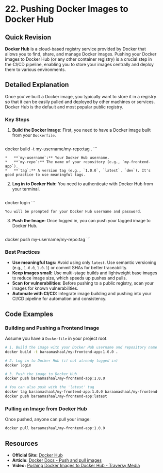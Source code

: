 
# 22. Pushing Docker Images to Docker Hub

## Quick Revision

**Docker Hub** is a cloud-based registry service provided by Docker that allows you to find, share, and manage Docker images. Pushing your Docker images to Docker Hub (or any other container registry) is a crucial step in the CI/CD pipeline, enabling you to store your images centrally and deploy them to various environments.

## Detailed Explanation

Once you've built a Docker image, you typically want to store it in a registry so that it can be easily pulled and deployed by other machines or services. Docker Hub is the default and most popular public registry.

### Key Steps

1.  **Build the Docker Image:** First, you need to have a Docker image built from your `Dockerfile`.

    ```bash
docker build -t my-username/my-repo:tag .
    ```

    *   **`my-username`:** Your Docker Hub username.
    *   **`my-repo`:** The name of your repository (e.g., `my-frontend-app`).
    *   **`tag`:** A version tag (e.g., `1.0.0`, `latest`, `dev`). It's good practice to use meaningful tags.

2.  **Log in to Docker Hub:** You need to authenticate with Docker Hub from your terminal.

    ```bash
docker login
    ```

    You will be prompted for your Docker Hub username and password.

3.  **Push the Image:** Once logged in, you can push your tagged image to Docker Hub.

    ```bash
docker push my-username/my-repo:tag
    ```

### Best Practices

*   **Use meaningful tags:** Avoid using only `latest`. Use semantic versioning (e.g., `1.0.0`, `1.0.1`) or commit SHAs for better traceability.
*   **Keep images small:** Use multi-stage builds and lightweight base images to reduce image size, which speeds up pushes and pulls.
*   **Scan for vulnerabilities:** Before pushing to a public registry, scan your images for known vulnerabilities.
*   **Automate with CI/CD:** Integrate image building and pushing into your CI/CD pipeline for automation and consistency.

## Code Examples

### Building and Pushing a Frontend Image

Assume you have a `Dockerfile` in your project root.

```bash
# 1. Build the image with your Docker Hub username and repository name
docker build -t baraamashaal/my-frontend-app:1.0.0 .

# 2. Log in to Docker Hub (if not already logged in)
docker login

# 3. Push the image to Docker Hub
docker push baraamashaal/my-frontend-app:1.0.0

# You can also push with the 'latest' tag
docker tag baraamashaal/my-frontend-app:1.0.0 baraamashaal/my-frontend-app:latest
docker push baraamashaal/my-frontend-app:latest
```

### Pulling an Image from Docker Hub

Once pushed, anyone can pull your image:

```bash
docker pull baraamashaal/my-frontend-app:1.0.0
```

## Resources

*   **Official Site:** [Docker Hub](https://hub.docker.com/)
*   **Article:** [Docker Docs - Push and pull images](https://docs.docker.com/engine/reference/commandline/push/)
*   **Video:** [Pushing Docker Images to Docker Hub - Traversy Media](https://www.youtube.com/watch?v=static-relative-absolute-fixed-sticky)
